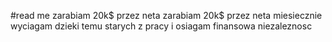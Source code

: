 #read me 
zarabiam 20k$ przez neta
zarabiam 20k$ przez neta miesiecznie
wyciagam dzieki temu starych z pracy i osiagam finansowa niezaleznosc
